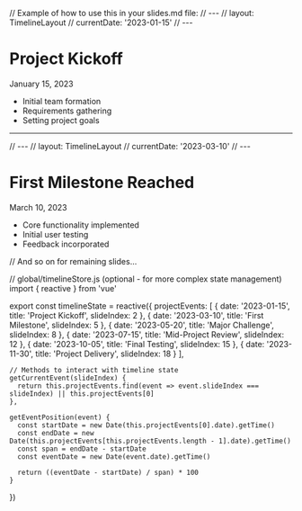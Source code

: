  // Example of how to use this in your slides.md file:
  // ---
  // layout: TimelineLayout
  // currentDate: '2023-01-15'
  // ---
  
  # Project Kickoff
  January 15, 2023
  
  - Initial team formation
  - Requirements gathering
  - Setting project goals
  
  ---
  // ---
  // layout: TimelineLayout
  // currentDate: '2023-03-10'
  // ---
  
  # First Milestone Reached
  March 10, 2023
  
  - Core functionality implemented
  - Initial user testing
  - Feedback incorporated
  
  // And so on for remaining slides...
  
  
  // global/timelineStore.js (optional - for more complex state management)
  import { reactive } from 'vue'
  
  export const timelineState = reactive({
    projectEvents: [
      { date: '2023-01-15', title: 'Project Kickoff', slideIndex: 2 },
      { date: '2023-03-10', title: 'First Milestone', slideIndex: 5 },
      { date: '2023-05-20', title: 'Major Challenge', slideIndex: 8 },
      { date: '2023-07-15', title: 'Mid-Project Review', slideIndex: 12 },
      { date: '2023-10-05', title: 'Final Testing', slideIndex: 15 },
      { date: '2023-11-30', title: 'Project Delivery', slideIndex: 18 }
    ],
    
    // Methods to interact with timeline state
    getCurrentEvent(slideIndex) {
      return this.projectEvents.find(event => event.slideIndex === slideIndex) || this.projectEvents[0]
    },
    
    getEventPosition(event) {
      const startDate = new Date(this.projectEvents[0].date).getTime()
      const endDate = new Date(this.projectEvents[this.projectEvents.length - 1].date).getTime()
      const span = endDate - startDate
      const eventDate = new Date(event.date).getTime()
      
      return ((eventDate - startDate) / span) * 100
    }
  })